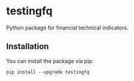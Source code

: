# testingfq

Python package for financial technical indicators.

## Installation

You can install the package via pip:
```
pip install --upgrade testingfq
```

